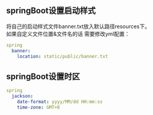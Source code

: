 ## springBoot设置启动样式

将自己的启动样式文件banner.txt放入默认路径resources下。  
如果自定义文件位置&文件名的话 需要修改yml配置：
```yaml
spring
  banner:
    location: static/public/banner.txt
```

## springBoot设置时区

```yaml
spring
  jackson:
    date-format: yyyy/MM/dd HH:mm:ss
    time-zone: GMT+8
```